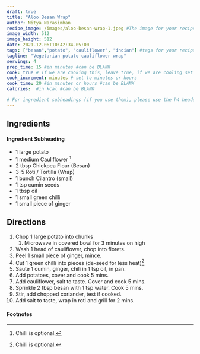 ```yaml
---
draft: true
title: "Aloo Besan Wrap"
author: Nitya Narasimhan
recipe_image: /images/aloo-besan-wrap-1.jpeg #The image for your recipe
image_width: 512
image_height: 512
date: 2021-12-06T10:42:34-05:00
tags: ["besan","potato", "cauliflower", "indian"] #tags for your recipe
tagline: "Vegetarian potato-cauliflower wrap"
servings: 4
prep_time: 15 #in minutes #can be BLANK
cook: true # If we are cooking this, leave true, if we are cooling set to false
cook_increment: minutes # set to minutes or hours
cook_time: 20 #in minutes or hours #can be BLANK
calories:  #in kcal #can be BLANK

# For ingredient subheadings (if you use them), please use the h4 header.  For print view I have those elements targeted
---
```



## Ingredients

#### Ingredient Subheading

- 1 large potato
- 1 medium Cauliflower [^1]
- 2 tbsp Chickpea Flour (Besan)
- 3-5 Roti / Tortilla (Wrap)
- 1 bunch Cilantro (small)
- 1 tsp cumin seeds
- 1 tbsp oil
- 1 small green chilli
- 1 small piece of ginger


## Directions

1. Chop 1 large potato into chunks
   1. Microwave in covered bowl for 3 minutes on high
2. Wash 1 head of cauliflower, chop into florets.
3. Peel 1 small piece of ginger, mince.
4. Cut 1 green chilli into pieces (de-seed for less heat)[^1]
5. Saute 1 cumin, ginger, chili in 1 tsp oil, in pan.
6. Add potatoes, cover and cook 5 mins.
7. Add cauliflower, salt to taste. Cover and cook 5 mins.
8. Sprinkle 2 tbsp besan with 1 tsp water. Cook 5 mins.
9. Stir, add chopped coriander, test if cooked.
10. Add salt to taste, wrap in roti and grill for 2 mins.

#### Footnotes

[^1]: Chilli is optional.
